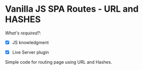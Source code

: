 # Vanilla JS SPA Routes - URL and HASHES

*What's required?*:
- [x] JS knowledgment
- [x] Live Server plugin


Simple code for routing page using URL and Hashes.